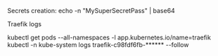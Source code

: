 Secrets creation:
echo -n "MySuperSecretPass" | base64

Traefik logs

kubectl get pods --all-namespaces -l app.kubernetes.io/name=traefik
kubectl -n kube-system logs traefik-c98fdf6fb-****** --follow
